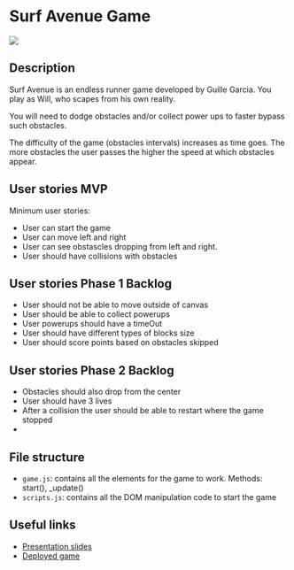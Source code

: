 # Surf Avenue Game

<!-- When you finish, add a nice screenshot of your game -->
<img src="./img/surfavenue.png.png">

## Description

Surf Avenue is an endless runner game developed by Guille Garcia. You play as Will, who scapes from his own reality.

You will need to dodge obstacles and/or collect power ups to faster bypass such obstacles.

The difficulty of the game (obstacles intervals) increases as time goes. The more obstacles the user passes the higher the speed at which obstacles appear. 

## User stories MVP

Minimum user stories:

- User can start the game
- User can move left and right
- User can see obstascles dropping from left and right.
- User should have collisions with obstacles

## User stories Phase 1 Backlog

- User should not be able to move outside of canvas
- User should be able to collect powerups
- User powerups should have a timeOut
- User should have different types of blocks size
- User should score points based on obstacles skipped

## User stories Phase 2 Backlog

- Obstacles should also drop from the center  
- User should have 3 lives
- After a collision the user should be able to restart where the game stopped
- 


## File structure

- <code>game.js</code>: contains all the elements for the game to work. Methods: start(), \_update()
- <code>scripts.js</code>: contains all the DOM manipulation code to start the game

## Useful links

<!-- When you finish, add these links and commit -->

- [Presentation slides](https://github.com/users/guillegarciac/projects/3/views/1)
- [Deployed game]()

